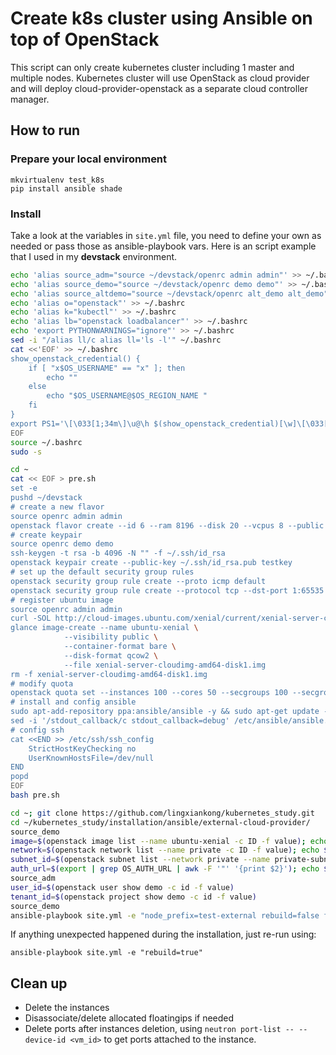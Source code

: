 # Create k8s cluster using Ansible on top of OpenStack

This script can only create kubernetes cluster including 1 master and multiple nodes. Kubernetes cluster will use OpenStack as cloud provider and will deploy cloud-provider-openstack as a separate cloud controller manager.

## How to run
### Prepare your local environment
```shell
mkvirtualenv test_k8s
pip install ansible shade
```

### Install
Take a look at the variables in `site.yml` file, you need to define your own as needed or pass those as ansible-playbook vars. Here is an script example that I used in my **devstack** environment.

```bash
echo 'alias source_adm="source ~/devstack/openrc admin admin"' >> ~/.bashrc
echo 'alias source_demo="source ~/devstack/openrc demo demo"' >> ~/.bashrc
echo 'alias source_altdemo="source ~/devstack/openrc alt_demo alt_demo"' >> ~/.bashrc
echo 'alias o="openstack"' >> ~/.bashrc
echo 'alias k="kubectl"' >> ~/.bashrc
echo 'alias lb="openstack loadbalancer"' >> ~/.bashrc
echo 'export PYTHONWARNINGS="ignore"' >> ~/.bashrc
sed -i "/alias ll/c alias ll='ls -l'" ~/.bashrc
cat <<'EOF' >> ~/.bashrc
show_openstack_credential() {
    if [ "x$OS_USERNAME" == "x" ]; then
        echo ""
    else
        echo "$OS_USERNAME@$OS_REGION_NAME "
    fi
}
export PS1='\[\033[1;34m\]\u@\h $(show_openstack_credential)[\w]\[\033[00m\]\n\[\033[01;31m\]$\[\033[00m\] '
EOF
source ~/.bashrc
sudo -s

cd ~
cat << EOF > pre.sh
set -e
pushd ~/devstack
# create a new flavor
source openrc admin admin
openstack flavor create --id 6 --ram 8196 --disk 20 --vcpus 8 --public k8s
# create keypair
source openrc demo demo
ssh-keygen -t rsa -b 4096 -N "" -f ~/.ssh/id_rsa
openstack keypair create --public-key ~/.ssh/id_rsa.pub testkey
# set up the default security group rules
openstack security group rule create --proto icmp default
openstack security group rule create --protocol tcp --dst-port 1:65535 default
# register ubuntu image
source openrc admin admin
curl -SOL http://cloud-images.ubuntu.com/xenial/current/xenial-server-cloudimg-amd64-disk1.img
glance image-create --name ubuntu-xenial \
            --visibility public \
            --container-format bare \
            --disk-format qcow2 \
            --file xenial-server-cloudimg-amd64-disk1.img
rm -f xenial-server-cloudimg-amd64-disk1.img
# modify quota
openstack quota set --instances 100 --cores 50 --secgroups 100 --secgroup-rules 500 demo
# install and config ansible
sudo apt-add-repository ppa:ansible/ansible -y && sudo apt-get update -y && sudo apt-get install -y ansible qemu-kvm && sudo pip install shade
sed -i '/stdout_callback/c stdout_callback=debug' /etc/ansible/ansible.cfg
# config ssh
cat <<END >> /etc/ssh/ssh_config
    StrictHostKeyChecking no
    UserKnownHostsFile=/dev/null
END
popd
EOF
bash pre.sh

cd ~; git clone https://github.com/lingxiankong/kubernetes_study.git
cd ~/kubernetes_study/installation/ansible/external-cloud-provider/
source_demo
image=$(openstack image list --name ubuntu-xenial -c ID -f value); echo $image
network=$(openstack network list --name private -c ID -f value); echo $network
subnet_id=$(openstack subnet list --network private --name private-subnet -c ID -f value); echo $subnet_id
auth_url=$(export | grep OS_AUTH_URL | awk -F '"' '{print $2}'); echo $auth_url
source_adm
user_id=$(openstack user show demo -c id -f value)
tenant_id=$(openstack project show demo -c id -f value)
source_demo
ansible-playbook site.yml -e "node_prefix=test-external rebuild=false flavor=d3 image=$image network=$network subnet=$subnet_id key_name=testkey private_key=$HOME/.ssh/id_rsa auth_url=$auth_url user_id=$user_id password=password tenant_id=$tenant_id region=RegionOne subnet_id=$subnet_id bootstrap=true pod_cidr=10.53.0.0/16 ccm_image=lingxiankong/openstack-cloud-controller-manager:1.13.1-rc k8s_version=1.12.3"
```

If anything unexpected happened during the installation, just re-run using:
```shell
ansible-playbook site.yml -e "rebuild=true"
```

## Clean up

- Delete the instances
- Disassociate/delete allocated floatingips if needed
- Delete ports after instances deletion, using `neutron port-list -- --device-id <vm_id>` to get ports attached to the instance.
